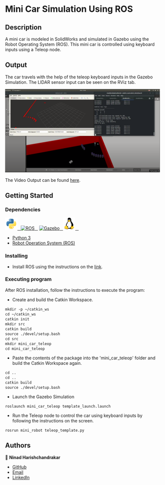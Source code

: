 # Mini Car Simulation Using ROS

## Description

A mini car is modeled in SolidWorks and simulated in Gazebo using the Robot Operating System (ROS). This mini car is controlled using keyboard inputs using a Teleop node.

## Output

The car travels with the help of the teleop keyboard inputs in the Gazebo Simulation. The LIDAR sensor input can be seen on the RViz tab.

![alt text](/output/mini_car_teleop.png)

The Video Output can be found [here](https://drive.google.com/file/d/1TRkTmKLdPHWGQYnXYA0QviBPUNWJVha1/view?usp=sharing).


## Getting Started

### Dependencies

<p align="left"> 
<a href="https://www.python.org" target="_blank" rel="noreferrer"> <img src="https://raw.githubusercontent.com/devicons/devicon/master/icons/python/python-original.svg" alt="python" width="40" height="40"/>&ensp; </a>
<a href="https://www.ros.org/" target="_blank" rel="noreferrer"> <img align="bottom" src="https://upload.wikimedia.org/wikipedia/commons/b/bb/Ros_logo.svg" alt="ROS" width="70" height="40"/> &ensp;</a>
<a href="https://gazebosim.org/" target="_blank" rel="noreferrer"> <img align="bottom" src="https://upload.wikimedia.org/wikipedia/en/thumb/5/5e/Gazebo_logo_without_text.svg/300px-Gazebo_logo_without_text.svg.png?20150715002113" alt="Gazebo" width="60" height="50"/>&ensp; </a>
<a href="https://www.linux.org/" target="_blank" rel="noreferrer"> <img src="https://raw.githubusercontent.com/devicons/devicon/master/icons/linux/linux-original.svg" alt="linux" width="40" height="40"/> &ensp;</a>

* [Python 3](https://www.python.org/)
* [Robot Operation System (ROS)](http://wiki.ros.org/)

### Installing

* Install ROS using the instructions on the [link](http://wiki.ros.org/Installation/Ubuntu).

### Executing program

After ROS installation, follow the instructions to execute the program:

* Create and build the Catkin Workspace.
```
mkdir -p ~/catkin_ws
cd ~/catkin_ws
catkin init
mkdir src
catkin build
source ./devel/setup.bash
cd src
mkdir mini_car_teleop
cd mini_car_teleop
```
* Paste the contents of the package into the 'mini_car_teleop' folder and build the Catkin Workspace again.
```
cd ..
cd ..
catkin build
source ./devel/setup.bash
```
* Launch the Gazebo Simulation
```
roslaunch mini_car_teleop template_launch.launch
```
* Run the Teleop node to control the car using keyboard inputs by following the instructions on the screen.
```
rosrun mini_robot teleop_template.py 
```

## Authors

👤 **Ninad Harishchandrakar**

* [GitHub](https://github.com/ninadharish)
* [Email](ninad.harish@gmail.com)
* [LinkedIn](https://linkedin.com/in/ninadharish)
